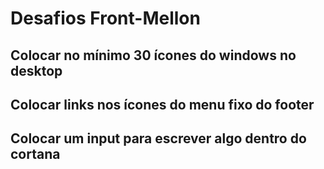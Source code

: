 # Desafios Front-Mellon

## Colocar no mínimo 30 ícones do windows no desktop

## Colocar links nos ícones do menu fixo do footer

## Colocar um input para escrever algo dentro do cortana
